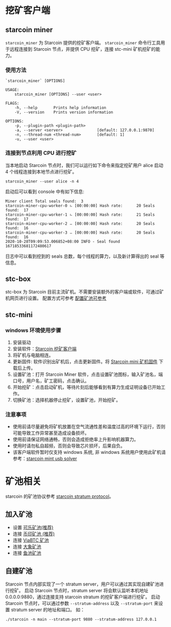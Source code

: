 # 挖矿客户端

## starcoin miner

`starcoin_miner` 为 Starcoin 提供的挖矿客户端。
`starcoin_miner` 命令行工具用于远程连接到 Starcoin 节点，并提供 CPU 挖矿，连接 stc-mini 矿机挖矿的能力。

### 使用方法

```shell
`starcoin_miner` [OPTIONS]

USAGE:
    starcoin_miner [OPTIONS] --user <user>

FLAGS:
    -h, --help       Prints help information
    -V, --version    Prints version information

OPTIONS:
    -p, --plugin-path <plugin-path>
    -a, --server <server>               [default: 127.0.0.1:9870]
    -n, --thread-num <thread-num>       [default: 1]
    -u, --user <user>
```

### 连接到节点利用 CPU 进行挖矿

当本地启动 Starcoin 节点时，我们可以运行如下命令来指定挖矿用户 alice 启动 4 个线程连接到本地节点进行挖矿。

```shell
starcoin_miner --user alice -n 4
```

启动后可以看到 console 中有如下信息:

```shell
Miner client Total seals found:  3
starcoin-miner-cpu-worker-0 ⠦ [00:00:00] Hash rate:      20 Seals found:  17
starcoin-miner-cpu-worker-1 ⠦ [00:00:00] Hash rate:      21 Seals found:  17
starcoin-miner-cpu-worker-2 ⠤ [00:00:00] Hash rate:      20 Seals found:  16
starcoin-miner-cpu-worker-3 ⠤ [00:00:00] Hash rate:      20 Seals found:  16
2020-10-28T09:09:53.006852+08:00 INFO - Seal found 16718533681172480617
```

日志中可以看到挖到的 seals 总数，每个线程的算力，以及新计算得出的 seal 等信息。

## stc-box

stc-box 为 Starcoin 目前主流矿机。不需要安装额外的客户端或软件，可通过矿机网页进行设置。
配置方式可参考 [配置矿池可参考](https://www.yuque.com/bixinkelekuangchi/stoxms/knlyf3)

## stc-mini

### windows 环境使用步骤

1. 安装驱动
2. 安装软件：[Starcoin 挖矿客户端](https://github.com/starcoinorg/starcoin_mini_miner/releases/)
3. 将矿机与电脑相连。
4. 更新固件: 软件识别出矿机后，点击更新固件。将 [Starcoin mini 矿机固件](https://github.com/starcoinorg/starcoin_mini_miner/releases/download/v0.0.2/starcoin_mini_miner_recovery_v0.0.2.bin) 下载后上传。
5. 设置矿池：打开 Starcoin Miner 软件，点击设置矿池图标，输入矿池名，端口号，用户名，矿工密码，点击确认。
6. 开始挖矿：点击启动矿机，等待片刻后能够看到有算力生成证明设备已开始工作。
7. 切换矿池：选择机器停止挖矿，设置矿池，开始挖矿。

### 注意事项

* 使用前请尽量避免将矿机放置在空气流通性差和温度过高的环境下运行，否则可能导致工作异常甚至造成设备损坏。
* 使用前请保证网络通畅，否则会造成拒绝率上升影响机器算力。
* 使用时请勿私自超频，否则会导致芯片损坏，后果自负。
* 该客户端软件暂时仅支持 windows 系统, 非 windows 系统用户使用此矿机请参考：[starcoin mint usb solver](https://github.com/fikgol/usbsolver)

# 矿池相关

starcoin 的矿池协议参考 [starcoin stratum protocol](https://github.com/starcoinorg/starcoin/blob/master/stratum/stratum_mining_protocol.md)。

## 加入矿池

* 设置 [可乐矿池(推荐)](https://www.yuque.com/docs/share/5c5ae94a-3ed4-4dab-98ca-62baf17891e0)
* 连接 [币印矿池 (推荐)](https://help.poolin.com/hc/zh-cn/articles/360060982092)
* 连接 [ViaBTC 矿池](https://support.viabtc.com/hc/zh-cn/articles/900005939326)
* 连接 [大象矿池](https://www.dxpool.com/help/zh/starcoin-mining-toturial)
* 连接 [鱼池矿池](https://blog.f2pool.com/zh/mining-tutorial/stc)

## 自建矿池

Starcoin 节点内部实现了一个 stratum server，用户可以通过其实现自建矿池进行挖矿。
启动 Starcoin 节点时，stratum server 将会默认监听本机地址 0.0.0.0:9880，通过连接支持 starcoin stratum 的挖矿客户端进行挖矿。
启动 Starcoin 节点时，可以通过参数 `--stratum-address` 以及 `--stratum-port` 来设置 stratum server 的地址和端口。
如：

``` shell
./starcoin -n main --stratum-port 9880 --stratum-address 127.0.0.1
```
